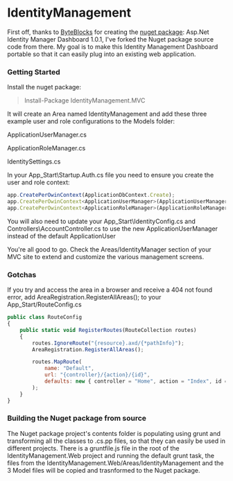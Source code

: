 # IdentityManagement

First off, thanks to [ByteBlocks](http://www.byteblocks.com/) for creating the [nuget package](https://www.nuget.org/packages/IdentityManagement/): Asp.Net Identity Manager Dashboard 1.0.1, I've forked the Nuget package source code from there.  My goal is to make this Identity Management Dashboard portable so that it can easily plug into an existing web application.

### Getting Started

Install the nuget package:
>Install-Package IdentityManagement.MVC
>
It will create an Area named IdentityManagement and add these three example user and role configurations to the Models folder:

ApplicationUserManager.cs

ApplicationRoleManager.cs

IdentitySettings.cs

In your App_Start\Startup.Auth.cs file you need to ensure you create the user and role context:
```javascript
app.CreatePerOwinContext(ApplicationDbContext.Create);
app.CreatePerOwinContext<ApplicationUserManager>(ApplicationUserManager.Create);
app.CreatePerOwinContext<ApplicationRoleManager>(ApplicationRoleManager.Create);
```

You will also need to update your App_Start\IdentityConfig.cs and Controllers\AccountController.cs to use the new ApplicationUserManager instead of the default ApplicationUser

You're all good to go.  Check the Areas/IdentityManager section of your MVC site to extend and customize the various management screens.

### Gotchas

If you try and access the area in a browser and receive a 404 not found error, add AreaRegistration.RegisterAllAreas(); to your App_Start/RouteConfig.cs

```javascript
public class RouteConfig
{
    public static void RegisterRoutes(RouteCollection routes)
    {
        routes.IgnoreRoute("{resource}.axd/{*pathInfo}");
        AreaRegistration.RegisterAllAreas();

        routes.MapRoute(
            name: "Default",
            url: "{controller}/{action}/{id}",
            defaults: new { controller = "Home", action = "Index", id = UrlParameter.Optional }
        );
    }
}
```

### Building the Nuget package from source
The Nuget package project's contents folder is populating using grunt and transforming all the classes to .cs.pp files, so that they can easily be used in different projects.  There is a gruntfile.js file in the root of the IdentityManagement.Web project and running the default grunt task, the files from the IdentityManagement.Web/Areas/IdentityManagement and the 3 Model files will be copied and trasnformed to the Nuget package.